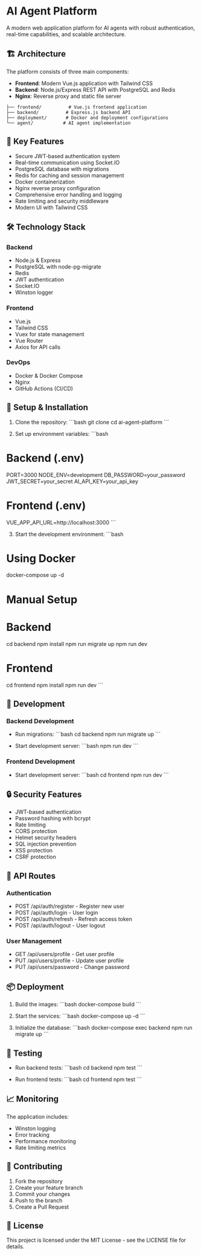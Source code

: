 # AI Agent Platform

A modern web application platform for AI agents with robust authentication, real-time capabilities, and scalable architecture.

## 🏗️ Architecture

The platform consists of three main components:

- **Frontend**: Modern Vue.js application with Tailwind CSS
- **Backend**: Node.js/Express REST API with PostgreSQL and Redis
- **Nginx**: Reverse proxy and static file server

```
├── frontend/          # Vue.js frontend application
├── backend/          # Express.js backend API
├── deployment/       # Docker and deployment configurations
└── agent/           # AI agent implementation
```

## 🚀 Key Features

- Secure JWT-based authentication system
- Real-time communication using Socket.IO
- PostgreSQL database with migrations
- Redis for caching and session management
- Docker containerization
- Nginx reverse proxy configuration
- Comprehensive error handling and logging
- Rate limiting and security middleware
- Modern UI with Tailwind CSS

## 🛠️ Technology Stack

### Backend
- Node.js & Express
- PostgreSQL with node-pg-migrate
- Redis
- JWT authentication
- Socket.IO
- Winston logger

### Frontend
- Vue.js
- Tailwind CSS
- Vuex for state management
- Vue Router
- Axios for API calls

### DevOps
- Docker & Docker Compose
- Nginx
- GitHub Actions (CI/CD)

## 🔧 Setup & Installation

1. Clone the repository:
\`\`\`bash
git clone <repository-url>
cd ai-agent-platform
\`\`\`

2. Set up environment variables:
\`\`\`bash
# Backend (.env)
PORT=3000
NODE_ENV=development
DB_PASSWORD=your_password
JWT_SECRET=your_secret
AI_API_KEY=your_api_key

# Frontend (.env)
VUE_APP_API_URL=http://localhost:3000
\`\`\`

3. Start the development environment:
\`\`\`bash
# Using Docker
docker-compose up -d

# Manual Setup
# Backend
cd backend
npm install
npm run migrate up
npm run dev

# Frontend
cd frontend
npm install
npm run dev
\`\`\`

## 📝 Development

### Backend Development

- Run migrations:
\`\`\`bash
cd backend
npm run migrate up
\`\`\`

- Start development server:
\`\`\`bash
npm run dev
\`\`\`

### Frontend Development

- Start development server:
\`\`\`bash
cd frontend
npm run dev
\`\`\`

## 🔒 Security Features

- JWT-based authentication
- Password hashing with bcrypt
- Rate limiting
- CORS protection
- Helmet security headers
- SQL injection prevention
- XSS protection
- CSRF protection

## 🚦 API Routes

### Authentication
- POST /api/auth/register - Register new user
- POST /api/auth/login - User login
- POST /api/auth/refresh - Refresh access token
- POST /api/auth/logout - User logout

### User Management
- GET /api/users/profile - Get user profile
- PUT /api/users/profile - Update user profile
- PUT /api/users/password - Change password

## 📦 Deployment

1. Build the images:
\`\`\`bash
docker-compose build
\`\`\`

2. Start the services:
\`\`\`bash
docker-compose up -d
\`\`\`

3. Initialize the database:
\`\`\`bash
docker-compose exec backend npm run migrate up
\`\`\`

## 🧪 Testing

- Run backend tests:
\`\`\`bash
cd backend
npm test
\`\`\`

- Run frontend tests:
\`\`\`bash
cd frontend
npm test
\`\`\`

## 📈 Monitoring

The application includes:
- Winston logging
- Error tracking
- Performance monitoring
- Rate limiting metrics

## 🤝 Contributing

1. Fork the repository
2. Create your feature branch
3. Commit your changes
4. Push to the branch
5. Create a Pull Request

## 📄 License

This project is licensed under the MIT License - see the LICENSE file for details.
